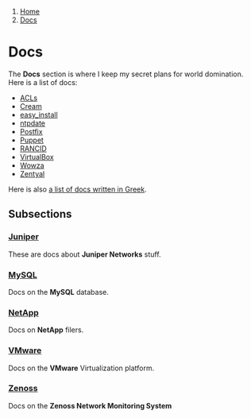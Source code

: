 <!-- -
Title: Docs
Description: Marios Zindilis's Docs 
First Published: 2014-06-30
Last Updated: 2014-07-07
- -->

<ol class="breadcrumb" itemprop="breadcrumb">
	<li><a href="/">Home</a></li>
	<li><a href="/docs/">Docs</a></li>
</ol>

Docs
====

The **Docs** section is where I keep my secret plans for world domination. Here 
is a list of docs:

*   [ACLs](/docs/acl.html)
*   [Cream](/docs/cream.html)
*   [easy_install](/docs/easy_install.html)
*   [ntpdate](/docs/ntpdate.html)
*   [Postfix](/docs/postfix.html)
*   [Puppet](/docs/puppet.html)
*   [RANCID](/docs/rancid.html)
*   [VirtualBox](/docs/virtualbox.html)
*   [Wowza](/docs/wowza.html)
*   [Zentyal](/docs/zentyal.html)

Here is also [a list of docs written in Greek](/docs/index.el.html).

Subsections
-----------

### [Juniper](/docs/juniper/)
These are docs about **Juniper Networks** stuff.

### [MySQL](/docs/mysql/)
Docs on the **MySQL** database.

### [NetApp](/docs/netapp/)
Docs on **NetApp** filers.

### [VMware](/docs/vmware/)
Docs on the **VMware** Virtualization platform.

### [Zenoss](/docs/zenoss/)
Docs on the **Zenoss Network Monitoring System**
